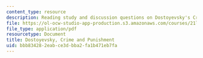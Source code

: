 ```yaml
---
content_type: resource
description: Reading study and discussion questions on Dostoyevsky's Crime and Punishment.
file: https://ol-ocw-studio-app-production.s3.amazonaws.com/courses/21l-472-major-european-novels-fall-2008/bbb834282eabce3dbba2fa1b471eb7fa_dostoyevsky.pdf
file_type: application/pdf
resourcetype: Document
title: Dostoyevsky, Crime and Punishment
uid: bbb83428-2eab-ce3d-bba2-fa1b471eb7fa
---
```

